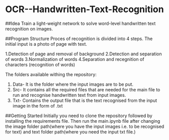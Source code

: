 # OCR--Handwritten-Text-Recognition

##Idea
Train a light-weight network to solve word-level handwritten text recognition on images.

##Program Structure
Proces of recognition is divided into 4 steps. The initial input is a photo of page with text.

1.Detection of page and removal of background
2.Detection and separation of words
3.Normalization of words
4.Separation and recegnition of characters (recognition of words)

The folders available withing the repository:
1. Data- It is the folder where the input images are to be put.
2. Src- It contains all the required files that are needed for the main file to run and recognise handwritten text from input images.
3. Txt- Contains the output file that is the text recognised from the input image in the form of .txt

##Getting Started
Initially you need to clone the repository followed by installing the requirements file.
Then run the main.ipynb file after changing the image folder path(where you have the input images i.e. to be recognised for text) and text folder path(where you need the input txt file.)
